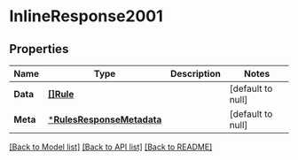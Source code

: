 # InlineResponse2001

## Properties
Name | Type | Description | Notes
------------ | ------------- | ------------- | -------------
**Data** | [**[]Rule**](Rule.md) |  | [default to null]
**Meta** | [***RulesResponseMetadata**](RulesResponseMetadata.md) |  | [default to null]

[[Back to Model list]](../README.md#documentation-for-models) [[Back to API list]](../README.md#documentation-for-api-endpoints) [[Back to README]](../README.md)

